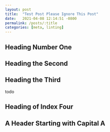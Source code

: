 ```yaml
---
layout: post
title:  "Test Post Please Ignore This Post"
date:   2021-04-08 12:14:51 -0800
permalink: /posts/:title
categories: [meta, linting]
---
```


## Heading Number One

## Heading the Second

## Heading the Third

todo

## Heading of Index Four

<!-- markdownlint-disable CMD004 CMD006 -->
<!-- todo -->
## A Header Starting with Capital A
<!-- todo some thing -->
<!-- markdownlint-enable CMD004 CMD006 -->
